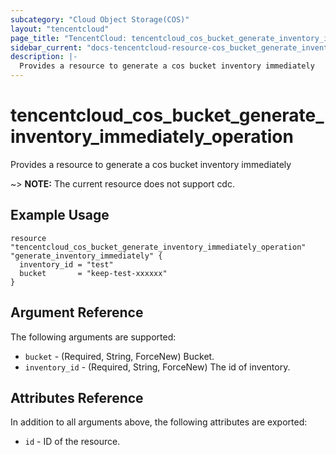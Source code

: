 ```yaml
---
subcategory: "Cloud Object Storage(COS)"
layout: "tencentcloud"
page_title: "TencentCloud: tencentcloud_cos_bucket_generate_inventory_immediately_operation"
sidebar_current: "docs-tencentcloud-resource-cos_bucket_generate_inventory_immediately_operation"
description: |-
  Provides a resource to generate a cos bucket inventory immediately
---
```


# tencentcloud_cos_bucket_generate_inventory_immediately_operation

Provides a resource to generate a cos bucket inventory immediately

~> **NOTE:** The current resource does not support cdc.

## Example Usage

```hcl
resource "tencentcloud_cos_bucket_generate_inventory_immediately_operation" "generate_inventory_immediately" {
  inventory_id = "test"
  bucket       = "keep-test-xxxxxx"
}
```

## Argument Reference

The following arguments are supported:

* `bucket` - (Required, String, ForceNew) Bucket.
* `inventory_id` - (Required, String, ForceNew) The id of inventory.

## Attributes Reference

In addition to all arguments above, the following attributes are exported:

* `id` - ID of the resource.





